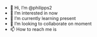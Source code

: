- 👋 Hi, I’m @philipps2
- 👀 I’m interested in now
- 🌱 I’m currently learning present
- 💞️ I’m looking to collaborate on moment
- 📫 How to reach me is

<!---
philipps2/philipps2 is a ✨ special ✨ repository because its `README.md` (this file) appears on your GitHub profile.
You can click the Preview link to take a look at your changes.
--->
